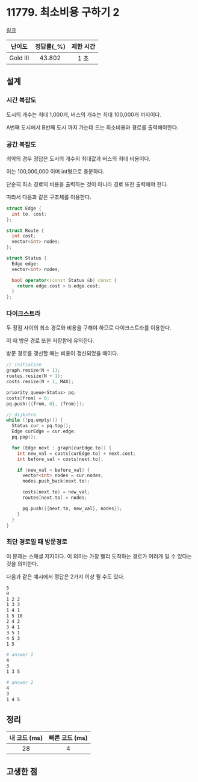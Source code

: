 # 11779. 최소비용 구하기 2

[링크](https://www.acmicpc.net/problem/11779)

|  난이도  | 정답률(\_%) | 제한 시간 |
| :------: | :---------: | :-------: |
| Gold III |   43.802    |   1 초    |

## 설계

### 시간 복잡도

도시의 개수는 최대 1,000개, 버스의 개수는 최대 100,000개 까지이다.

A번째 도시에서 B번째 도시 까지 가는데 드는 최소비용과 경로를 출력해야한다.

### 공간 복잡도

최악의 경우 정답은 도시의 개수외 최대값과 버스의 최대 비용이다.

이는 100,000,000 이며 int형으로 충분하다.

단순히 최소 경로의 비용을 출력하는 것이 아니라 경로 또한 출력해야 한다.

따라서 다음과 같은 구조체를 이용한다.

```cpp
struct Edge {
  int to, cost;
};

struct Route {
  int cost;
  vector<int> nodes;
};

struct Status {
  Edge edge;
  vector<int> nodes;

  bool operator<(const Status &b) const {
    return edge.cost > b.edge.cost;
  }
};
```

### 다이크스트라

두 정점 사이의 최소 경로와 비용을 구해야 하므로 다이크스트라를 이용한다.

이 때 방문 경로 또한 저장함에 유의한다.

방문 경로를 갱신할 때는 비용이 갱신되었을 때이다.

```cpp
// initialize
graph.resize(N + 1);
routes.resize(N + 1);
costs.resize(N + 1, MAX);

priority_queue<Status> pq;
costs[from] = 0;
pq.push({{from, 0}, {from}});

// dijkstra
while (!pq.empty()) {
  Status cur = pq.top();
  Edge curEdge = cur.edge;
  pq.pop();

  for (Edge next : graph[curEdge.to]) {
    int new_val = costs[curEdge.to] + next.cost;
    int before_val = costs[next.to];

    if (new_val < before_val) {
      vector<int> nodes = cur.nodes;
      nodes.push_back(next.to);

      costs[next.to] = new_val;
      routes[next.to] = nodes;

      pq.push({{next.to, new_val}, nodes});
    }
  }
}
```

### 최단 경로일 때 방문경로

이 문제는 스페셜 저지이다. 이 의미는 가장 빨리 도착하는 경로가 여러개 일 수 있다는 것을 의미한다.

다음과 같은 예시에서 정답은 2가지 이상 될 수도 있다.

```sh
5
8
1 2 2
1 3 3
1 4 1
1 5 10
2 4 2
3 4 1
3 5 1
4 5 3
1 5

# answer 1
4
3
1 3 5

# answer 2
4
3
1 4 5
```

## 정리

| 내 코드 (ms) | 빠른 코드 (ms) |
| :----------: | :------------: |
|      28      |       4        |

## 고생한 점
